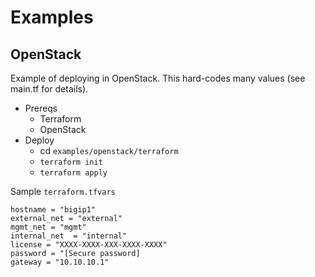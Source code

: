# Examples

## OpenStack

Example of deploying in OpenStack.  This hard-codes many values (see main.tf for details).

- Prereqs
    - Terraform
    - OpenStack
- Deploy
    - cd `examples/openstack/terraform`
    - `terraform init`
    - `terraform apply`

Sample `terraform.tfvars`

```
hostname = "bigip1"
external_net = "external"
mgmt_net = "mgmt"
internal_net  = "internal"
license = "XXXX-XXXX-XXX-XXXX-XXXX"
password = "[Secure password]
gateway = "10.10.10.1"
```